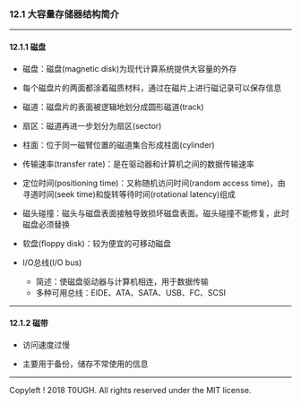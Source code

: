 ### 12.1 大容量存储器结构简介
---
#### 12.1.1 磁盘

- 磁盘：磁盘(magnetic disk)为现代计算系统提供大容量的外存

- 每个磁盘片的两面都涂着磁质材料，通过在磁片上进行磁记录可以保存信息

- 磁道：磁盘片的表面被逻辑地划分成圆形磁道(track)

- 扇区：磁道再进一步划分为扇区(sector)

- 柱面：位于同一磁臂位置的磁道集合形成柱面(cylinder)

- 传输速率(transfer rate)：是在驱动器和计算机之间的数据传输速率

- 定位时间(positioning time)：又称随机访问时间(random access time)，由寻道时间(seek time)和旋转等待时间(rotational latency)组成

- 磁头碰撞：磁头与磁盘表面接触导致损坏磁盘表面。磁头碰撞不能修复，此时磁盘必须替换

- 软盘(floppy disk)：较为便宜的可移动磁盘

- I/O总线(I/O bus)
    - 简述：使磁盘驱动器与计算机相连，用于数据传输
    - 多种可用总线：EIDE、ATA、SATA、USB、FC、SCSI
---
#### 12.1.2 磁带

- 访问速度过慢

- 主要用于备份，储存不常使用的信息
---
Copyleft ! 2018 T0UGH. All rights reserved under the MIT license.